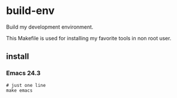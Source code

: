 build-env
=========

Build my development environment.

This Makefile is used for installing my favorite tools in non root user.

## install
### Emacs 24.3

```
# just one line
make emacs
```
